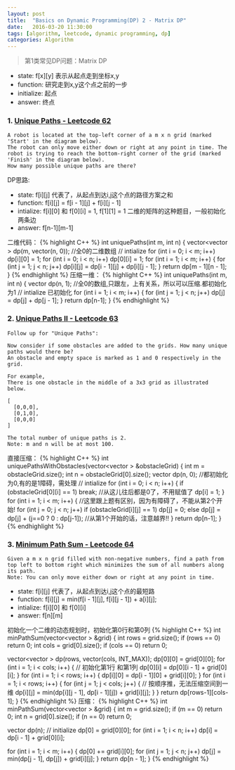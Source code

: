 ```yaml
---
layout: post
title:  "Basics on Dynamic Programming(DP) 2 - Matrix DP"
date:   2016-03-20 11:30:00
tags: [algorithm, leetcode, dynamic programming, dp]
categories: Algorithm
---
```


> 第1类常见DP问题：Matrix DP

* state: f[x][y] 表示从起点走到坐标x,y
* function: 研究走到x,y这个点之前的一步
* initialize: 起点
* answer: 终点

### 1. [Unique Paths - Leetcode 62](https://leetcode.com/problems/unique-paths/)

```
A robot is located at the top-left corner of a m x n grid (marked 'Start' in the diagram below).
The robot can only move either down or right at any point in time. The robot is trying to reach the bottom-right corner of the grid (marked 'Finish' in the diagram below).
How many possible unique paths are there?
```

DP思路:

*  state: f[i][j] 代表了，从起点到达i,j这个点的路径方案之和 
*  function: f[i][j] = f[i - 1][j] + f[i][j - 1] 
*  intialize: f[i][0] 和 f[0][i] = 1, f[1][1] = 1 二维的矩阵的这种题目，一般初始化两条边
*  answer: f[n-1][m-1]

二维代码：
{% highlight C++ %}
int uniquePaths(int m, int n) {
  vector<vector<int> > dp(m, vector<int>(n, 0));  //全0的二维数组
  // intialize
  for (int i = 0; i < m; i++) dp[i][0] = 1;
  for (int i = 0; i < n; i++) dp[0][i] = 1;
  for (int i = 1; i < m; i++) {
    for (int j = 1; j < n; j++) dp[i][j] = dp[i - 1][j] + dp[i][j - 1];
  }
  return dp[m - 1][n - 1];
}
{% endhighlight %}
压缩一维：
{% highlight C++ %}
int uniquePaths(int m, int n) {
  vector<int> dp(n, 1);  //全0的数组,只跟左，上有关系，所以可以压缩.都初始化为1
  // intialize 已初始化
  for (int i = 1; i < m; i++) {
    for (int j = 1; j < n; j++) dp[j] = dp[j] + dp[j - 1];
  }
  return dp[n-1];
}
{% endhighlight %}

### 2. [Unique Paths II - Leetcode 63](https://leetcode.com/problems/unique-paths-ii/)
```
Follow up for "Unique Paths":

Now consider if some obstacles are added to the grids. How many unique paths would there be?
An obstacle and empty space is marked as 1 and 0 respectively in the grid.

For example,
There is one obstacle in the middle of a 3x3 grid as illustrated below.

[
  [0,0,0],
  [0,1,0],
  [0,0,0]
]

The total number of unique paths is 2.
Note: m and n will be at most 100.
```
直接压缩：
{% highlight C++ %}
int uniquePathsWithObstacles(vector<vector<int> > &obstacleGrid) {
  int m = obstacleGrid.size();
  int n = obstacleGrid[0].size();
  vector<int> dp(n, 0);  //都初始化为0,有的是1障碍，需处理
  // intialize
  for (int i = 0; i < n; i++) {
    if (obstacleGrid[0][i] == 1) break;  //从这儿往后都是0了，不用赋值了
    dp[i] = 1;
  }
  for (int i = 1; i < m; i++) {
    //这里跟上题有区别，因为有障碍了，不能从第2个开始!
    for (int j = 0; j < n; j++)
      if (obstacleGrid[i][j] == 1)
        dp[j] = 0;
      else
        dp[j] = dp[j] + (j==0 ? 0 : dp[j-1]);   //从第1个开始的话，注意越界!!
  }
  return dp[n-1];
}
{% endhighlight %}

### 3. [Minimum Path Sum - Leetcode 64](https://leetcode.com/problems/minimum-path-sum/)
```
Given a m x n grid filled with non-negative numbers, find a path from top left to bottom right which minimizes the sum of all numbers along its path.
Note: You can only move either down or right at any point in time.
```
* state: f[i][j] 代表了，从起点到达i,j这个点的最短路
* function: f[i][j] = min(f[i - 1][j], f[i][j - 1]) + a[i][j];
* intialize: f[i][0] 和 f[0][i]
* answer: f[n][m]

初始化一个二维的动态规划时，初始化第0行和第0列
{% highlight C++ %}
int minPathSum(vector<vector<int> > &grid) {
  int rows = grid.size();
  if (rows == 0) return 0;
  int cols = grid[0].size();
  if (cols == 0) return 0;

  vector<vector<int> > dp(rows, vector<int>(cols, INT_MAX));
  dp[0][0] = grid[0][0];
  for (int i = 1; i < cols; i++) {  // 初始化第1行 和第1列
    dp[0][i] = dp[0][i - 1] + grid[0][i];
  }
  for (int i = 1; i < rows; i++) {
    dp[i][0] = dp[i - 1][0] + grid[i][0];
  }
  for (int i = 1; i < rows; i++) {
    for (int j = 1; j < cols; j++) {
      // 按顺序推，无法压缩空间到一维
      dp[i][j] = min(dp[i][j - 1], dp[i - 1][j]) + grid[i][j];
    }
  }
  return dp[rows-1][cols-1];
}
{% endhighlight %}
压缩：
{% highlight C++ %}
int minPathSum(vector<vector<int> > &grid) {
  int m = grid.size();
  if (m == 0) return 0;
  int n = grid[0].size();
  if (n == 0) return 0;

  vector<int> dp(n);
  // initialize
  dp[0] = grid[0][0];
  for (int i = 1; i < n; i++) dp[i] = dp[i - 1] + grid[0][i];

  for (int i = 1; i < m; i++) {
    dp[0] += grid[i][0];
    for (int j = 1; j < n; j++) dp[j] = min(dp[j - 1], dp[j]) + grid[i][j];
  }
  return dp[n - 1];
}
{% endhighlight %}
